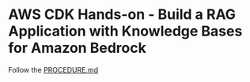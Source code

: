 # AWS CDK Hands-on - Build a RAG Application with Knowledge Bases for Amazon Bedrock 

Follow the [PROCEDURE.md](PROCEDURE.md)